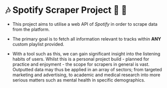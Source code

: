 # :notes: Spotify Scraper Project :metal: :musical_note:

- This project aims to utilise a web API of _Spotify_ in order to scrape data from the platform.

- The primary goal is to fetch all information relevant to tracks within **ANY** custom playlist provided.

- With a tool such as this, we can gain significant insight into the listening habits of users. Whilst this is a personal project build - planned for practice and enjoyment - the scope for scrapers in general is vast. Outputted data may thus be applied in an array of sectors; from targeted marketing and advertising, to academic and medical research into more serious matters such as mental health in specific demographics.
